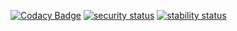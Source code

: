 [![Codacy Badge](https://app.codacy.com/project/badge/Grade/d5b37a53d2294c29b2cb8e3bcd22e185)](https://www.codacy.com/gh/robfrank/exercises/dashboard?utm_source=github.com&amp;utm_medium=referral&amp;utm_content=robfrank/exercises&amp;utm_campaign=Badge_Grade)
[![security status](https://www.meterian.io/badge/gh/robfrank/exercises/security)](https://www.meterian.io/report/gh/robfrank/exercises)
[![stability status](https://www.meterian.io/badge/gh/robfrank/exercises/stability)](https://www.meterian.io/report/gh/robfrank/exercises)
